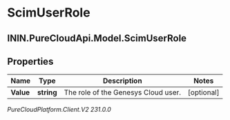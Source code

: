 # ScimUserRole

## ININ.PureCloudApi.Model.ScimUserRole

## Properties

|Name | Type | Description | Notes|
|------------ | ------------- | ------------- | -------------|
| **Value** | **string** | The role of the Genesys Cloud user. | [optional] |



_PureCloudPlatform.Client.V2 231.0.0_
